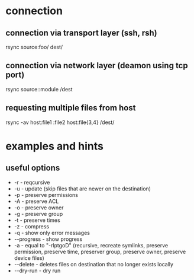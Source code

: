# connection

## connection via transport layer (ssh, rsh)

rsync source:foo/ dest/

## connection via network layer (deamon using tcp port)

rsync source::module /dest

## requesting multiple files from host

rsync -av host:file1 :file2 host:file{3,4} /dest/

# examples and hints

## useful options

* -r - reqcursive
* -u - update (skip files that are newer on the destination)
* -p - preserve permissions
* -A - preserve ACL
* -o - preserve owner
* -g - preserve group
* -t - preserve times
* -z - compress
* -q - show only error messages
* --progress - show progress
* -a - equal to "-rlptgoD" (recursive, recreate symlinks, preserve permission, preserve time, preserver group, preserve owner, preserve device files)
* --delete - deletes files on destination that no longer exists locally
* --dry-run - dry run

